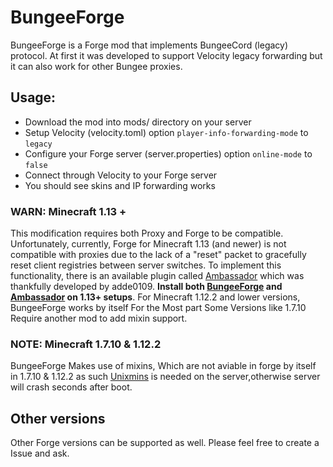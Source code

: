 # BungeeForge
BungeeForge is a Forge mod that implements BungeeCord (legacy) protocol.
At first it was developed to support Velocity legacy forwarding but it can also work for other Bungee proxies. 

## Usage:
- Download the mod into mods/ directory on your server
- Setup Velocity (velocity.toml) option `player-info-forwarding-mode` to `legacy`
- Configure your Forge server (server.properties) option `online-mode` to `false`
- Connect through Velocity to your Forge server
- You should see skins and IP forwarding works

### WARN: Minecraft 1.13 +
This modification requires both Proxy and Forge to be compatible. Unfortunately, currently, Forge for Minecraft 1.13 (and newer) is not compatible with proxies due to the lack of a "reset" packet to gracefully reset client registries between server switches. To implement this functionality, there is an available plugin called [Ambassador](https://github.com/adde0109/Ambassador) which was thankfully developed by adde0109. **Install both [BungeeForge](https://github.com/caunt/BungeeForge/releases) and [Ambassador](https://github.com/adde0109/Ambassador/releases) on 1.13+ setups**. For Minecraft 1.12.2 and lower versions, BungeeForge works by itself For the Most part Some Versions like 1.7.10 Require another mod to add mixin support.

### NOTE: Minecraft 1.7.10 & 1.12.2
BungeeForge Makes use of mixins, Which are not aviable in forge by itself in 1.7.10 & 1.12.2 as such [Unixmins](https://www.curseforge.com/minecraft/mc-mods/unimixins) is needed on the server,otherwise server will crash seconds after boot.

## Other versions
Other Forge versions can be supported as well. Please feel free to create a Issue and ask.
